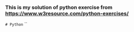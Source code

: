 ### This is my solution of python exercise from https://www.w3resource.com/python-exercises/

`# Python`
``